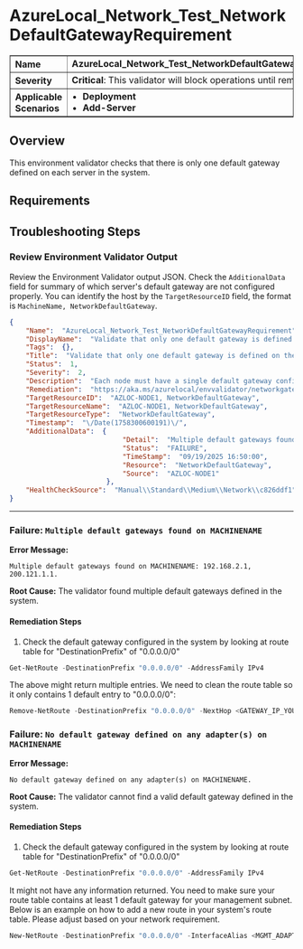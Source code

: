 # AzureLocal_Network_Test_NetworkDefaultGatewayRequirement
<table border="1" cellpadding="6" cellspacing="0" style="border-collapse:collapse; margin-bottom:1em;">
  <tr>
    <th style="text-align:left; width: 180px;">Name</th>
    <td><strong>AzureLocal_Network_Test_NetworkDefaultGatewayRequirement</strong></td>
  </tr>
  <tr>
    <th style="text-align:left; width: 180px;">Severity</th>
    <td><strong>Critical</strong>: This validator will block operations until remediated.</td>
  </tr>
  <tr>
    <th style="text-align:left;">Applicable Scenarios</th>
    <td>
      <ul style="margin:0; padding-left:1.2em;">
        <li><strong>Deployment</strong></li>
        <li><strong>Add-Server</strong></li>
      </ul>
    </td>
  </tr>
</table>

## Overview

This environment validator checks that there is only one default gateway defined on each server in the system.

## Requirements

## Troubleshooting Steps

### Review Environment Validator Output

Review the Environment Validator output JSON. Check the `AdditionalData` field for summary of which server's default gateway are not configured properly. You can identify the host by the `TargetResourceID` field, the format is `MachineName, NetworkDefaultGateway`.

```json
{
    "Name":  "AzureLocal_Network_Test_NetworkDefaultGatewayRequirement",
    "DisplayName":  "Validate that only one default gateway is defined on the server",
    "Tags":  {},
    "Title":  "Validate that only one default gateway is defined on the server",
    "Status":  1,
    "Severity":  2,
    "Description":  "Each node must have a single default gateway configured.",
    "Remediation":  "https://aka.ms/azurelocal/envvalidator/networkgatewayrequirement",
    "TargetResourceID":  "AZLOC-NODE1, NetworkDefaultGateway",
    "TargetResourceName":  "AZLOC-NODE1, NetworkDefaultGateway",
    "TargetResourceType":  "NetworkDefaultGateway",
    "Timestamp":  "\/Date(1758300600191)\/",
    "AdditionalData":  {
                            "Detail":  "Multiple default gateways found on AZLOC-NODE1: 192.168.2.1, 200.121.1.1. There should be only one default gateway defined on the server. Please run below PowerShell cmdlet to verify the default gateway configuration on the machine:     Get-NetRoute -DestinationPrefix "0.0.0.0/0" -AddressFamily IPv4 If you find multiple different gateway defined for the NextHop property from the above cmdlet call, please remove the one that you do not need from the system.     Remove-NetRoute -DestinationPrefix "0.0.0.0/0" -NextHop <GATEWAY_IP_YOU_DO_NOT_NEED> -Confirm:$false",
                            "Status":  "FAILURE",
                            "TimeStamp":  "09/19/2025 16:50:00",
                            "Resource":  "NetworkDefaultGateway",
                            "Source":  "AZLOC-NODE1"
                        },
    "HealthCheckSource":  "Manual\\Standard\\Medium\\Network\\c826ddf1"
}
```

---

### Failure: `Multiple default gateways found on MACHINENAME`

**Error Message:**
```text
Multiple default gateways found on MACHINENAME: 192.168.2.1, 200.121.1.1.
```

**Root Cause:** The validator found multiple default gateways defined in the system.

#### Remediation Steps

1) Check the default gateway configured in the system by looking at route table for "DestinationPrefix" of "0.0.0.0/0"

  ```powershell
  Get-NetRoute -DestinationPrefix "0.0.0.0/0" -AddressFamily IPv4
  ```

The above might return multiple entries. We need to clean the route table so it only contains 1 default entry to "0.0.0.0/0":
```powershell
Remove-NetRoute -DestinationPrefix "0.0.0.0/0" -NextHop <GATEWAY_IP_YOU_DO_NOT_NEED> -Confirm:$false
```

### Failure: `No default gateway defined on any adapter(s) on MACHINENAME`

**Error Message:**
```text
No default gateway defined on any adapter(s) on MACHINENAME.
```

**Root Cause:** The validator cannot find a valid default gateway defined in the system.

#### Remediation Steps

1) Check the default gateway configured in the system by looking at route table for "DestinationPrefix" of "0.0.0.0/0"

  ```powershell
  Get-NetRoute -DestinationPrefix "0.0.0.0/0" -AddressFamily IPv4
  ```

It might not have any information returned. You need to make sure your route table contains at least 1 default gateway for your management subnet.
Below is an example on how to add a new route in your system's route table. Please adjust based on your network requirement.
```powershell
New-NetRoute -DestinationPrefix "0.0.0.0/0" -InterfaceAlias <MGMT_ADAPTER_ALIAS> -AddressFamily IPv4 -NextHop <GATEWAY_IP>
```
